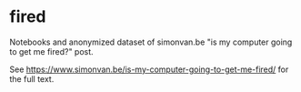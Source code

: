 # fired
Notebooks and anonymized dataset of simonvan.be "is my computer going to get me fired?" post.

See https://www.simonvan.be/is-my-computer-going-to-get-me-fired/ for the full text.
